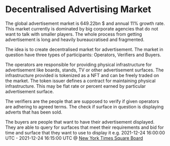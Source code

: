 # Decentralised Advertising Market

The global advertisement market is 649.22bn $ and annual 11% growth rate. This 
market currently is dominated by big corporate agencies that do not want to talk
with smaller players. The whole process from getting advertisement is long and
heavily bureaucratised and fragmented.

The idea is to create decentralised market for advertisement. The market in question 
have three types of participants: Operators, Verifiers and Buyers.

The operators are responsible for providing physical infrastructure for advertisement
like boards, stands, TV or other advertisement surfaces. The infrastructure provided
is tokenized as a NFT and can be freely traded on the market. The token issuer defines
a contract for maintaining physical infrastructure. This may be flat rate or percent
earned by particular advertisement surface.

The verifiers are the people that are supposed to verify if given operators are adhering
to agreed terms. The check if surface in question is displaying adverts that has been
sold.

The buyers are people that want to have their advertisement displayed. They are able
to query for surfaces that meet their requirements and bid for time and surface that they
want to use to display it e.g.
2021-12-24 16:00:00 UTC - 2021-12-24 16:15:00 UTC
@
[New York Times Square Board](https://www.couturefashionweek.com/wp-content/uploads/2016/07/nasdaq-billboard-8in.jpg)
